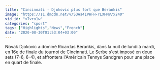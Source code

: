 ```yaml
---
title: "Cincinnati - Djokovic plus fort que Berankis"
image: "https://s1.dmcdn.net/v/SQAs41VHFH-YLXHMV/x240"
vid_id: "x7vro1w"
categories: "sport"
tags: ["Highlights","News","French"]
date: "2020-08-30T01:53:04+03:00"
---
```

Novak Djokovic a dominé Ricardas Berankis, dans la nuit de lundi à mardi, en 16e de finale du tournoi de Cincinnati. Le Serbe s'est imposé en deux sets (7-6, 6-4), et affrontera l'Américain Tennys Sandgren pour une place en quart de finale.
